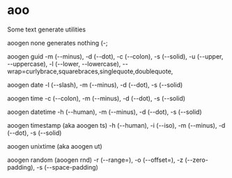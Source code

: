# aoo
Some text generate utilities

aoogen none generates nothing (-;

aoogen guid -m (--minus), -d (--dot), -c (--colon), -s (--solid), -u (--upper, --uppercase), -l (--lower, --lowercase), --wrap=curlybrace,squarebraces,singlequote,doublequote, 

aoogen date -l (--slash), -m (--minus), -d (--dot), -s (--solid)

aoogen time -c (--colon), -m (--minus), -d (--dot), -s (--solid)

aoogen datetime -h (--human), -m (--minus), -d (--dot), -s (--solid)

aoogen timestamp (aka aoogen ts) -h (--human), -i (--iso), -m (--minus), -d (--dot), -s (--solid)

aoogen unixtime (aka aoogen ut) 

aoogen random (aoogen rnd) -r (--range=), -o (--offset=), -z (--zero-padding), -s (--space-padding)

 